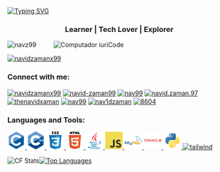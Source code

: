 [![Typing SVG](https://readme-typing-svg.herokuapp.com?color=%23D01DF7&lines=Hello+%2C++I+am+Navid+Zaman)](https://git.io/typing-svg)



<h3 align="center">Learner | Tech Lover | Explorer</h3>

<img src="https://c.tenor.com/GfSX-u7VGM4AAAAC/coding.gif" width="400px" align="right" alt="Computador iuriCode" data-canonical-src="https://i.pinimg.com/originals/77/ca/a3/77caa32884d735d439ade45ba37feaf2.gif" style="max-width: 100%;">

<p align="left"> <img src="https://komarev.com/ghpvc/?username=navz99&label=Profile%20views&color=0e75b6&style=flat" alt="navz99" /> </p>

<p align="left"> <a href="https://twitter.com/navidzamanx99" target="blank"><img src="https://img.shields.io/twitter/follow/navidzamanx99?logo=twitter&style=for-the-badge" alt="navidzamanx99" /></a> </p>

<h3 align="left">Connect with me:</h3>
<p align="left">
<a href="https://twitter.com/navidzamanx99" target="blank"><img align="center" src="https://raw.githubusercontent.com/rahuldkjain/github-profile-readme-generator/master/src/images/icons/Social/twitter.svg" alt="navidzamanx99" height="30" width="40" /></a>
<a href="https://linkedin.com/in/navid-zaman99" target="blank"><img align="center" src="https://raw.githubusercontent.com/rahuldkjain/github-profile-readme-generator/master/src/images/icons/Social/linked-in-alt.svg" alt="navid-zaman99" height="30" width="40" /></a>
<a href="https://stackoverflow.com/users/nav99" target="blank"><img align="center" src="https://raw.githubusercontent.com/rahuldkjain/github-profile-readme-generator/master/src/images/icons/Social/stack-overflow.svg" alt="nav99" height="30" width="40" /></a>
<a href="https://fb.com/navid.zaman.97" target="blank"><img align="center" src="https://raw.githubusercontent.com/rahuldkjain/github-profile-readme-generator/master/src/images/icons/Social/facebook.svg" alt="navid.zaman.97" height="30" width="40" /></a>
<a href="https://instagram.com/thenavidxaman" target="blank"><img align="center" src="https://raw.githubusercontent.com/rahuldkjain/github-profile-readme-generator/master/src/images/icons/Social/instagram.svg" alt="thenavidxaman" height="30" width="40" /></a>
<a href="https://www.codechef.com/users/nav99" target="blank"><img align="center" src="https://cdn.jsdelivr.net/npm/simple-icons@3.1.0/icons/codechef.svg" alt="nav99" height="30" width="40" /></a>
<a href="https://codeforces.com/profile/nav1dzaman" target="blank"><img align="center" src="https://raw.githubusercontent.com/rahuldkjain/github-profile-readme-generator/master/src/images/icons/Social/codeforces.svg" alt="nav1dzaman" height="30" width="40" /></a>
<a href="https://discord.gg/8604" target="blank"><img align="center" src="https://raw.githubusercontent.com/rahuldkjain/github-profile-readme-generator/master/src/images/icons/Social/discord.svg" alt="8604" height="30" width="40" /></a>
</p>

<h3 align="left">Languages and Tools:</h3>
<p align="left"> <a href="https://www.cprogramming.com/" target="_blank" rel="noreferrer"> <img src="https://raw.githubusercontent.com/devicons/devicon/master/icons/c/c-original.svg" alt="c" width="40" height="40"/> </a> <a href="https://www.w3schools.com/cpp/" target="_blank" rel="noreferrer"> <img src="https://raw.githubusercontent.com/devicons/devicon/master/icons/cplusplus/cplusplus-original.svg" alt="cplusplus" width="40" height="40"/> </a> <a href="https://www.w3schools.com/css/" target="_blank" rel="noreferrer"> <img src="https://raw.githubusercontent.com/devicons/devicon/master/icons/css3/css3-original-wordmark.svg" alt="css3" width="40" height="40"/> </a> <a href="https://www.w3.org/html/" target="_blank" rel="noreferrer"> <img src="https://raw.githubusercontent.com/devicons/devicon/master/icons/html5/html5-original-wordmark.svg" alt="html5" width="40" height="40"/> </a> <a href="https://www.java.com" target="_blank" rel="noreferrer"> <img src="https://raw.githubusercontent.com/devicons/devicon/master/icons/java/java-original.svg" alt="java" width="40" height="40"/>
<a href="https://developer.mozilla.org/en-US/docs/Web/JavaScript" target="_blank" rel="noreferrer"> <img src="https://raw.githubusercontent.com/devicons/devicon/master/icons/javascript/javascript-original.svg" alt="javascript" width="40" height="40"/> </a> <a href="https://www.mysql.com/" target="_blank" rel="noreferrer"> <img src="https://raw.githubusercontent.com/devicons/devicon/master/icons/mysql/mysql-original-wordmark.svg" alt="mysql" width="40" height="40"/> </a> <a href="https://www.oracle.com/" target="_blank" rel="noreferrer"> <img src="https://raw.githubusercontent.com/devicons/devicon/master/icons/oracle/oracle-original.svg" alt="oracle" width="40" height="40"/>
</a><a href="https://www.python.org" target="_blank" rel="noreferrer"> <img src="https://raw.githubusercontent.com/devicons/devicon/master/icons/python/python-original.svg" alt="python" width="40" height="40"/> </a><a href="https://tailwindcss.com/" target="_blank" rel="noreferrer"> <img src="https://www.vectorlogo.zone/logos/tailwindcss/tailwindcss-icon.svg" alt="tailwind" width="40" height="40"/> </a>
  </p>
  
<div style="display: flex; align-items: center;">
    <img src="https://raw.githubusercontent.com/navz99/cf-stats/main/output/light_card.svg#gh-dark-mode-only" alt="CF Stats" style="width: auto; height: auto;">
    <a href="https://github.com/nav1dzaman/github-readme-stats">
        <img src="https://github-readme-stats.vercel.app/api/top-langs/?username=nav1dzaman&layout=donut-vertical" alt="Top Languages" width="400" height="300">
    </a>
</div>



